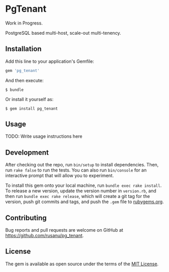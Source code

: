 # PgTenant

Work in Progress.

PostgreSQL based multi-host, scale-out multi-tenency.

## Installation

Add this line to your application's Gemfile:

```ruby
gem 'pg_tenant'
```

And then execute:

    $ bundle

Or install it yourself as:

    $ gem install pg_tenant

## Usage

TODO: Write usage instructions here

## Development

After checking out the repo, run `bin/setup` to install dependencies. Then, run `rake false` to run the tests. You can also run `bin/console` for an interactive prompt that will allow you to experiment.

To install this gem onto your local machine, run `bundle exec rake install`. To release a new version, update the version number in `version.rb`, and then run `bundle exec rake release`, which will create a git tag for the version, push git commits and tags, and push the `.gem` file to [rubygems.org](https://rubygems.org).

## Contributing

Bug reports and pull requests are welcome on GitHub at https://github.com/rusanu/pg_tenant.


## License

The gem is available as open source under the terms of the [MIT License](http://opensource.org/licenses/MIT).

